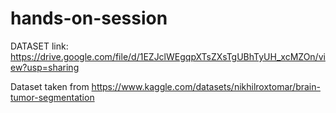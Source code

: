 # hands-on-session

DATASET link: https://drive.google.com/file/d/1EZJclWEgqpXTsZXsTgUBhTyUH_xcMZOn/view?usp=sharing

Dataset taken from https://www.kaggle.com/datasets/nikhilroxtomar/brain-tumor-segmentation

